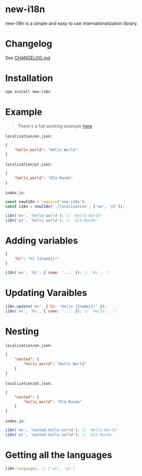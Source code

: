 # new-i18n

new-i18n is a simple and easy to use internationalization library.

# Changelog

See [CHANGELOG.md](https://github.com/AndrewLaneX/new-i18n/blob/master/CHANGELOG.md)

# Installation

```sh
npm install new-i18n
```

# Example

> There's a full working example [here](https://gist.github.com/AndrewLaneX/618298c5ef179eebc511ca8c8a82eb76)

`localization/en.json`:

```json
{
    "hello_world": "Hello World"
}
```

`localization/pt.json`:

```json
{
    "hello_world": "Olá Mundo"
}
```

`index.js`:

```js
const newI18n = require('new-i18n');
const i18n = newI18n('./localization', ['en', 'pt']);

i18n('en', 'hello_world'); // 'Hello World'
i18n('pt', 'hello_world'); // 'Olá Mundo'
```

# Adding variables

[//]: # '{% raw %}'

```json
{
    "hi": "Hi {{name}}!"
}
```

[//]: # '{% endraw %}'

```js
i18n('en', 'hi', { name: '...' }); // 'Hi ...!'
```

# Updating Varaibles

[//]: # '{% raw %}'

```js
i18n.update('en', { hi: 'Hello {{name}}!' });
i18n('en', 'hi', { name: '...' }); // 'Hello ...!'
```

[//]: # '{% endraw %}'

# Nesting

`localization/en.json`:

```json
{
    "nested": {
        "hello_world": "Hello World"
    }
}
```

`localization/pt.json`:

```json
{
    "nested": {
        "hello_world": "Olá Mundo"
    }
}
```

`index.js`:

```js
i18n('en', 'nested.hello_world'); // 'Hello World'
i18n('pt', 'nested.hello_world'); // 'Olá Mundo'
```

# Getting all the languages

```js
i18n.languages; // ['en', 'pt']
```
